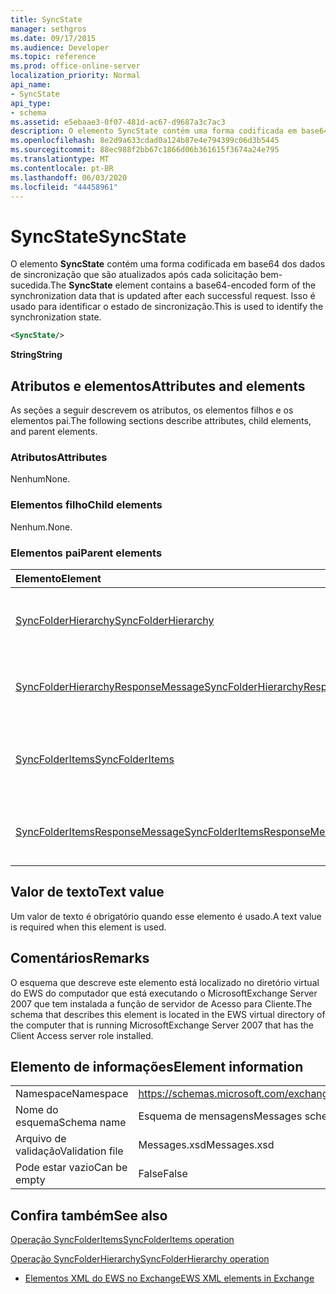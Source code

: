 ```yaml
---
title: SyncState
manager: sethgros
ms.date: 09/17/2015
ms.audience: Developer
ms.topic: reference
ms.prod: office-online-server
localization_priority: Normal
api_name:
- SyncState
api_type:
- schema
ms.assetid: e5ebaae3-0f07-481d-ac67-d9687a3c7ac3
description: O elemento SyncState contém uma forma codificada em base64 dos dados de sincronização que são atualizados após cada solicitação bem-sucedida. Isso é usado para identificar o estado de sincronização.
ms.openlocfilehash: 8e2d9a633cdad0a124b87e4e794399c06d3b5445
ms.sourcegitcommit: 88ec988f2bb67c1866d06b361615f3674a24e795
ms.translationtype: MT
ms.contentlocale: pt-BR
ms.lasthandoff: 06/03/2020
ms.locfileid: "44458961"
---
```

# <a name="syncstate"></a><span data-ttu-id="1c7c8-104">SyncState</span><span class="sxs-lookup"><span data-stu-id="1c7c8-104">SyncState</span></span>

<span data-ttu-id="1c7c8-105">O elemento **SyncState** contém uma forma codificada em base64 dos dados de sincronização que são atualizados após cada solicitação bem-sucedida.</span><span class="sxs-lookup"><span data-stu-id="1c7c8-105">The **SyncState** element contains a base64-encoded form of the synchronization data that is updated after each successful request.</span></span> <span data-ttu-id="1c7c8-106">Isso é usado para identificar o estado de sincronização.</span><span class="sxs-lookup"><span data-stu-id="1c7c8-106">This is used to identify the synchronization state.</span></span> 
  
```xml
<SyncState/>
```

 <span data-ttu-id="1c7c8-107">**String**</span><span class="sxs-lookup"><span data-stu-id="1c7c8-107">**String**</span></span>
## <a name="attributes-and-elements"></a><span data-ttu-id="1c7c8-108">Atributos e elementos</span><span class="sxs-lookup"><span data-stu-id="1c7c8-108">Attributes and elements</span></span>

<span data-ttu-id="1c7c8-109">As seções a seguir descrevem os atributos, os elementos filhos e os elementos pai.</span><span class="sxs-lookup"><span data-stu-id="1c7c8-109">The following sections describe attributes, child elements, and parent elements.</span></span>
  
### <a name="attributes"></a><span data-ttu-id="1c7c8-110">Atributos</span><span class="sxs-lookup"><span data-stu-id="1c7c8-110">Attributes</span></span>

<span data-ttu-id="1c7c8-111">Nenhum</span><span class="sxs-lookup"><span data-stu-id="1c7c8-111">None.</span></span>
  
### <a name="child-elements"></a><span data-ttu-id="1c7c8-112">Elementos filho</span><span class="sxs-lookup"><span data-stu-id="1c7c8-112">Child elements</span></span>

<span data-ttu-id="1c7c8-113">Nenhum.</span><span class="sxs-lookup"><span data-stu-id="1c7c8-113">None.</span></span>
  
### <a name="parent-elements"></a><span data-ttu-id="1c7c8-114">Elementos pai</span><span class="sxs-lookup"><span data-stu-id="1c7c8-114">Parent elements</span></span>

|<span data-ttu-id="1c7c8-115">**Elemento**</span><span class="sxs-lookup"><span data-stu-id="1c7c8-115">**Element**</span></span>|<span data-ttu-id="1c7c8-116">**Descrição**</span><span class="sxs-lookup"><span data-stu-id="1c7c8-116">**Description**</span></span>|
|:-----|:-----|
|[<span data-ttu-id="1c7c8-117">SyncFolderHierarchy</span><span class="sxs-lookup"><span data-stu-id="1c7c8-117">SyncFolderHierarchy</span></span>](syncfolderhierarchy.md) <br/> |<span data-ttu-id="1c7c8-118">Define uma solicitação para sincronizar uma hierarquia de pastas em um cliente.</span><span class="sxs-lookup"><span data-stu-id="1c7c8-118">Defines a request to synchronize a folder hierarchy on a client.</span></span>  <br/> |
|[<span data-ttu-id="1c7c8-119">SyncFolderHierarchyResponseMessage</span><span class="sxs-lookup"><span data-stu-id="1c7c8-119">SyncFolderHierarchyResponseMessage</span></span>](syncfolderhierarchyresponsemessage.md) <br/> |<span data-ttu-id="1c7c8-120">Contém o status e o resultado de uma solicitação SyncFolderHierarchy.</span><span class="sxs-lookup"><span data-stu-id="1c7c8-120">Contains the status and result of a SyncFolderHierarchy request.</span></span>  <br/> |
|[<span data-ttu-id="1c7c8-121">SyncFolderItems</span><span class="sxs-lookup"><span data-stu-id="1c7c8-121">SyncFolderItems</span></span>](syncfolderitems.md) <br/> |<span data-ttu-id="1c7c8-122">Define uma solicitação para sincronizar itens em uma pasta do repositório do Exchange.</span><span class="sxs-lookup"><span data-stu-id="1c7c8-122">Defines a request to synchronize items in an Exchange store folder.</span></span>  <br/> |
|[<span data-ttu-id="1c7c8-123">SyncFolderItemsResponseMessage</span><span class="sxs-lookup"><span data-stu-id="1c7c8-123">SyncFolderItemsResponseMessage</span></span>](syncfolderitemsresponsemessage.md) <br/> |<span data-ttu-id="1c7c8-124">Contém o status e o resultado de uma solicitação SyncFolderItems.</span><span class="sxs-lookup"><span data-stu-id="1c7c8-124">Contains the status and result of a SyncFolderItems request.</span></span>  <br/> |
   
## <a name="text-value"></a><span data-ttu-id="1c7c8-125">Valor de texto</span><span class="sxs-lookup"><span data-stu-id="1c7c8-125">Text value</span></span>

<span data-ttu-id="1c7c8-126">Um valor de texto é obrigatório quando esse elemento é usado.</span><span class="sxs-lookup"><span data-stu-id="1c7c8-126">A text value is required when this element is used.</span></span>
  
## <a name="remarks"></a><span data-ttu-id="1c7c8-127">Comentários</span><span class="sxs-lookup"><span data-stu-id="1c7c8-127">Remarks</span></span>

<span data-ttu-id="1c7c8-128">O esquema que descreve este elemento está localizado no diretório virtual do EWS do computador que está executando o MicrosoftExchange Server 2007 que tem instalada a função de servidor de Acesso para Cliente.</span><span class="sxs-lookup"><span data-stu-id="1c7c8-128">The schema that describes this element is located in the EWS virtual directory of the computer that is running MicrosoftExchange Server 2007 that has the Client Access server role installed.</span></span>
  
## <a name="element-information"></a><span data-ttu-id="1c7c8-129">Elemento de informações</span><span class="sxs-lookup"><span data-stu-id="1c7c8-129">Element information</span></span>

|||
|:-----|:-----|
|<span data-ttu-id="1c7c8-130">Namespace</span><span class="sxs-lookup"><span data-stu-id="1c7c8-130">Namespace</span></span>  <br/> |https://schemas.microsoft.com/exchange/services/2006/messages  <br/> |
|<span data-ttu-id="1c7c8-131">Nome do esquema</span><span class="sxs-lookup"><span data-stu-id="1c7c8-131">Schema name</span></span>  <br/> |<span data-ttu-id="1c7c8-132">Esquema de mensagens</span><span class="sxs-lookup"><span data-stu-id="1c7c8-132">Messages schema</span></span>  <br/> |
|<span data-ttu-id="1c7c8-133">Arquivo de validação</span><span class="sxs-lookup"><span data-stu-id="1c7c8-133">Validation file</span></span>  <br/> |<span data-ttu-id="1c7c8-134">Messages.xsd</span><span class="sxs-lookup"><span data-stu-id="1c7c8-134">Messages.xsd</span></span>  <br/> |
|<span data-ttu-id="1c7c8-135">Pode estar vazio</span><span class="sxs-lookup"><span data-stu-id="1c7c8-135">Can be empty</span></span>  <br/> |<span data-ttu-id="1c7c8-136">False</span><span class="sxs-lookup"><span data-stu-id="1c7c8-136">False</span></span>  <br/> |
   
## <a name="see-also"></a><span data-ttu-id="1c7c8-137">Confira também</span><span class="sxs-lookup"><span data-stu-id="1c7c8-137">See also</span></span>



[<span data-ttu-id="1c7c8-138">Operação SyncFolderItems</span><span class="sxs-lookup"><span data-stu-id="1c7c8-138">SyncFolderItems operation</span></span>](syncfolderitems-operation.md)
  
[<span data-ttu-id="1c7c8-139">Operação SyncFolderHierarchy</span><span class="sxs-lookup"><span data-stu-id="1c7c8-139">SyncFolderHierarchy operation</span></span>](syncfolderhierarchy-operation.md)


- [<span data-ttu-id="1c7c8-140">Elementos XML do EWS no Exchange</span><span class="sxs-lookup"><span data-stu-id="1c7c8-140">EWS XML elements in Exchange</span></span>](ews-xml-elements-in-exchange.md)


